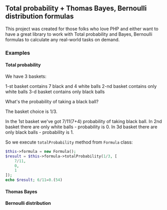 ## Total probability + Thomas Bayes, Bernoulli distribution formulas

This project was created for those folks who love PHP and either want to have 
a great library to work with Total probability and Bayes, Bernoulli formulas to calculate any real-world tasks on demand.
  
### Examples

#### Total probability 
We have 3 baskets:

1-st basket contains 7 black and 4 white balls
2-nd basket contains only white balls
3-d basket contains only black balls

What's the probability of taking a black ball?

The basket choice is 1/3.

In the 1st basket we've got 7/11(7+4) probability of taking black ball.
In 2nd basket there are only white balls - probability is 0.
In 3d basket there are only black balls - probability is 1.

So we execute ```totalProbability``` method from ```Formula``` class:
```php
$this->formula = new Formula();
$result = $this->formula->totalProbability(1/3, [
    7/11,
    0,
    1
]);
echo $result; 6/11=0.(54)
```

#### Thomas Bayes


#### Bernoulli distribution